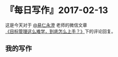 # 『每日写作』2017-02-13

这是今天对于  [@易仁永澄](http://weibo.com/u/1640237087)  老师的微信文章[《目标管理这么难学，到底怎么上手？》](http://chuansong.me/n/1564830852419)下的评论回复。

## 我的写作